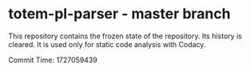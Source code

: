 # totem-pl-parser - master branch

This repository contains the frozen state of the repository.
Its history is cleared. It is used only for static code
analysis with Codacy.

Commit Time: 1727059439